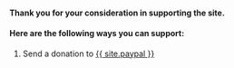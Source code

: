 ---
---

#### Thank you for your consideration in supporting the site.
#### Here are the following ways you can support:

1. Send a donation to <a href="{{ site.paypal }}"> {{ site.paypal }} </a>
